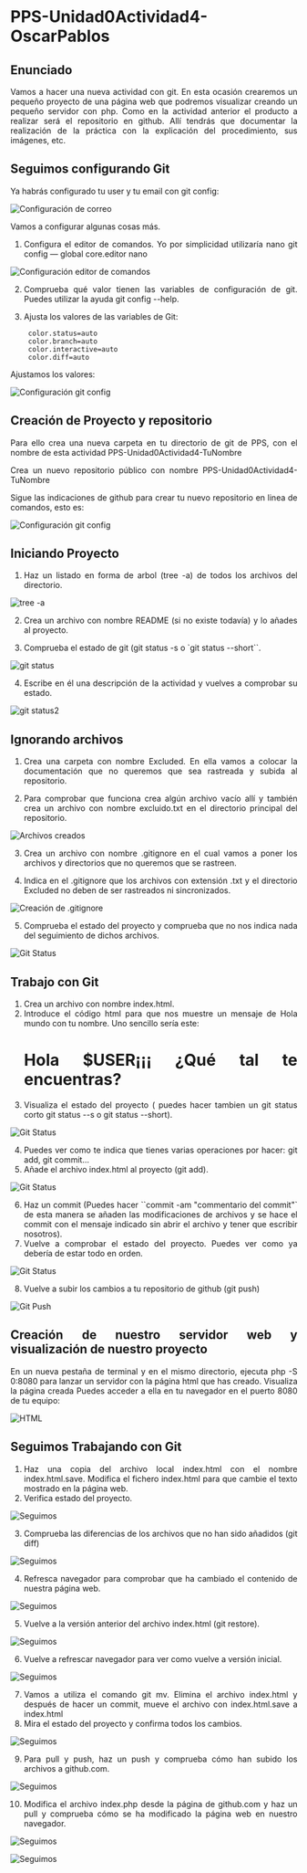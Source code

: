 # PPS-Unidad0Actividad4-OscarPablos

<div style="text-align: justify;">
 
## Enunciado

Vamos a hacer una nueva actividad con git. En esta ocasión crearemos un pequeño proyecto de una página web que podremos visualizar creando un pequeño servidor con php. Como en la actividad anterior el producto a realizar será el repositorio en github. Allí tendrás que documentar la realización de la práctica con la explicación del procedimiento, sus imágenes, etc.

## Seguimos configurando Git

Ya habrás configurado tu user y tu email con git config:

![Configuración de correo](/Imágenes/1.png)

Vamos a configurar algunas cosas más.

1. Configura el editor de comandos. Yo por simplicidad utilizaría nano git config — global core.editor nano

![Configuración editor de comandos](/Imágenes/2.png)

2. Comprueba qué valor tienen las variables de configuración de git. Puedes utilizar la ayuda git config --help.

3. Ajusta los valores de las variables de Git:

        color.status=auto
        color.branch=auto
        color.interactive=auto
        color.diff=auto

Ajustamos los valores:

![Configuración git config](/Imágenes/3.png)

## Creación de Proyecto y repositorio

Para ello crea una nueva carpeta en tu directorio de git de PPS, con el nombre de esta actividad PPS-Unidad0Actividad4-TuNombre

Crea un nuevo repositorio público con nombre PPS-Unidad0Actividad4-TuNombre

Sigue las indicaciones de github para crear tu nuevo repositorio en linea de comandos, esto es:

![Configuración git config](/Imágenes/4.jpg)

## Iniciando Proyecto

1. Haz un listado en forma de arbol (tree -a) de todos los archivos del directorio.

![tree -a](/Imágenes/5.png)

2. Crea un archivo con nombre README (si no existe todavía) y lo añades al proyecto.

3. Comprueba el estado de git (git status -s o `git status --short``.

![git status](/Imágenes/6.png)

4. Escribe en él una descripción de la actividad y vuelves a comprobar su estado.

![git status2](/Imágenes/7.png)

## Ignorando archivos

1. Crea una carpeta con nombre Excluded. En ella vamos a colocar la documentación que no queremos que sea rastreada y subida al repositorio.

2. Para comprobar que funciona crea algún archivo vacío allí y también crea un archivo con nombre excluido.txt en el directorio principal del repositorio.

![Archivos creados](/Imágenes/8.png)

3. Crea un archivo con nombre .gitignore en el cual vamos a poner los archivos y directorios que no queremos que se rastreen.

4. Indica en el .gitignore que los archivos con extensión .txt y el directorio Excluded no deben de ser rastreados ni sincronizados.

![Creación de .gitignore](/Imágenes/9.png)

5. Comprueba el estado del proyecto y comprueba que no nos indica nada del seguimiento de dichos archivos.

![Git Status](/Imágenes/10.png)

## Trabajo con Git

1. Crea un archivo con nombre index.html.
2. Introduce el código html para que nos muestre un mensaje de Hola mundo con tu nombre. Uno sencillo sería este:
   <H1>Hola $USER¡¡¡ ¿Qué tal te encuentras?</H1>
3. Visualiza el estado del proyecto ( puedes hacer tambien un git status corto git status --s o git status --short).

![Git Status](/Imágenes/11.png)

4. Puedes ver como te indica que tienes varias operaciones por hacer: git add, git commit...
5. Añade el archivo index.html al proyecto (git add).

![Git Status](/Imágenes/12.png)

6. Haz un commit (Puedes hacer ``commit -am "commentario del commit"` de esta manera se añaden las modificaciones de archivos y se hace el commit con el mensaje indicado sin abrir el archivo y tener que escribir nosotros).
7. Vuelve a comprobar el estado del proyecto. Puedes ver como ya debería de estar todo en orden.

![Git Status](/Imágenes/13.png)

8. Vuelve a subir los cambios a tu repositorio de github (git push)

![Git Push](/Imágenes/14.png)

## Creación de nuestro servidor web y visualización de nuestro proyecto
En un nueva pestaña de terminal y en el mismo directorio, ejecuta php -S 0:8080 para lanzar un servidor con la página html que has creado.
Visualiza la página creada Puedes acceder a ella en tu navegador en el puerto 8080 de tu equipo:

![HTML](/Imágenes/15.png)

## Seguimos Trabajando con Git
1. Haz una copia del archivo local index.html con el nombre index.html.save. Modifica el fichero index.html para que cambie el texto mostrado en la página web.
2. Verifica estado del proyecto.

![Seguimos](/Imágenes/16.png)

3. Comprueba las diferencias de los archivos que no han sido añadidos (git diff)

![Seguimos](/Imágenes/17.png)

4. Refresca navegador para comprobar que ha cambiado el contenido de nuestra página web.

![Seguimos](/Imágenes/18.png)

5. Vuelve a la versión anterior del archivo index.html (git restore).

![Seguimos](/Imágenes/19.png)

6. Vuelve a refrescar navegador para ver como vuelve a versión inicial.

![Seguimos](/Imágenes/20.png)

7. Vamos a utiliza el comando git mv. Elimina el archivo index.html y después de hacer un commit, mueve el archivo con index.html.save a index.html
8. Mira el estado del proyecto y confirma todos los cambios.

![Seguimos](/Imágenes/21.png)

9. Para pull y push, haz un push y comprueba cómo han subido los archivos a github.com.

![Seguimos](/Imágenes/22.png)

10. Modifica el archivo index.php desde la página de github.com y haz un pull y comprueba cómo se ha modificado la página web en nuestro navegador.


![Seguimos](/Imágenes/24.png)

![Seguimos](/Imágenes/23.png)
